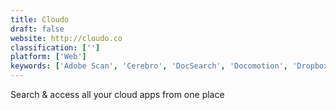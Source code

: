 ```yaml
---
title: Cloudo
draft: false 
website: http://cloudo.co
classification: ['']
platform: ['Web']
keywords: ['Adobe Scan', 'Cerebro', 'DocSearch', 'Docomotion', 'Dropbox Smart Sync', 'FYI', 'Find It', 'Findo', 'Google Cloud Search', 'Hook', 'Lima', 'Multrin', 'Office Lens', 'Power Menu for Finder', 'QuickShot', 'React-InstantSearch by Algolia', 'Remotely', 'Slapdash', 'Unreal Engine', 'Vaultedge', 'Workona']
---
```

Search & access all your cloud apps from one place